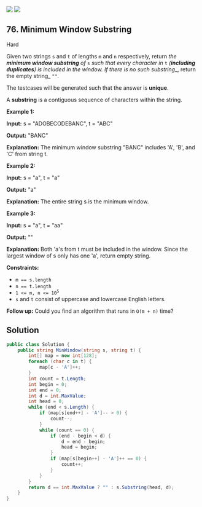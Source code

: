 [![](https://img.shields.io/github/stars/LeetCode-Top-Interview-150/LeetCode-Top-Interview-150?label=Stars&style=flat-square)](https://github.com/LeetCode-Top-Interview-150/LeetCode-Top-Interview-150)
[![](https://img.shields.io/github/forks/LeetCode-Top-Interview-150/LeetCode-Top-Interview-150?label=Fork%20me%20on%20GitHub%20&style=flat-square)](https://github.com/LeetCode-Top-Interview-150/LeetCode-Top-Interview-150/fork)

## 76\. Minimum Window Substring

Hard

Given two strings `s` and `t` of lengths `m` and `n` respectively, return _the **minimum window substring** of_ `s` _such that every character in_ `t` _(**including duplicates**) is included in the window. If there is no such substring__, return the empty string_ `""`_._

The testcases will be generated such that the answer is **unique**.

A **substring** is a contiguous sequence of characters within the string.

**Example 1:**

**Input:** s = "ADOBECODEBANC", t = "ABC"

**Output:** "BANC"

**Explanation:** The minimum window substring "BANC" includes 'A', 'B', and 'C' from string t. 

**Example 2:**

**Input:** s = "a", t = "a"

**Output:** "a"

**Explanation:** The entire string s is the minimum window. 

**Example 3:**

**Input:** s = "a", t = "aa"

**Output:** ""

**Explanation:** Both 'a's from t must be included in the window. Since the largest window of s only has one 'a', return empty string. 

**Constraints:**

*   `m == s.length`
*   `n == t.length`
*   <code>1 <= m, n <= 10<sup>5</sup></code>
*   `s` and `t` consist of uppercase and lowercase English letters.

**Follow up:** Could you find an algorithm that runs in `O(m + n)` time?

## Solution

```csharp
public class Solution {
    public string MinWindow(string s, string t) {
        int[] map = new int[128];
        foreach (char c in t) {
            map[c - 'A']++;
        }
        int count = t.Length;
        int begin = 0;
        int end = 0;
        int d = int.MaxValue;
        int head = 0;
        while (end < s.Length) {
            if (map[s[end++] - 'A']-- > 0) {
                count--;
            }
            while (count == 0) {
                if (end - begin < d) {
                    d = end - begin;
                    head = begin;
                }
                if (map[s[begin++] - 'A']++ == 0) {
                    count++;
                }
            }
        }
        return d == int.MaxValue ? "" : s.Substring(head, d);
    }
}
```